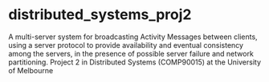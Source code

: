 # distributed_systems_proj2 
A multi-server system for broadcasting Activity Messages between clients,  using a server protocol to provide availability and eventual consistency among the servers, in the presence of possible server failure and network partitioning. Project 2 in Distributed Systems (COMP90015) at the University of Melbourne 

